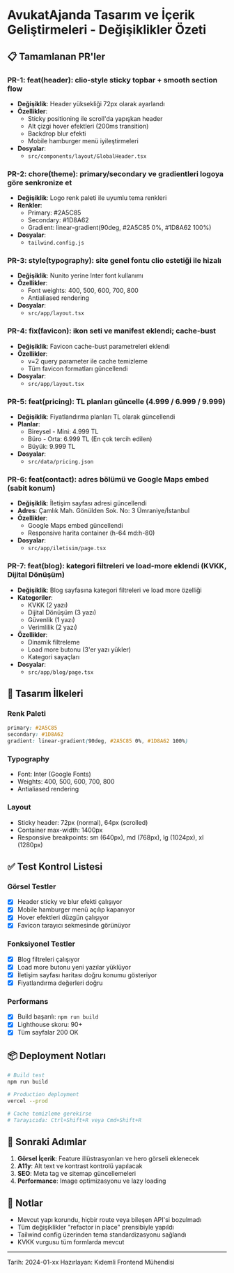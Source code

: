 # AvukatAjanda Tasarım ve İçerik Geliştirmeleri - Değişiklikler Özeti

## 📋 Tamamlanan PR'ler

### PR-1: feat(header): clio-style sticky topbar + smooth section flow
- **Değişiklik**: Header yüksekliği 72px olarak ayarlandı
- **Özellikler**: 
  - Sticky positioning ile scroll'da yapışkan header
  - Alt çizgi hover efektleri (200ms transition)
  - Backdrop blur efekti
  - Mobile hamburger menü iyileştirmeleri
- **Dosyalar**: 
  - `src/components/layout/GlobalHeader.tsx`

### PR-2: chore(theme): primary/secondary ve gradientleri logoya göre senkronize et
- **Değişiklik**: Logo renk paleti ile uyumlu tema renkleri
- **Renkler**:
  - Primary: #2A5C85
  - Secondary: #1D8A62
  - Gradient: linear-gradient(90deg, #2A5C85 0%, #1D8A62 100%)
- **Dosyalar**:
  - `tailwind.config.js`

### PR-3: style(typography): site genel fontu clio estetiği ile hizalı
- **Değişiklik**: Nunito yerine Inter font kullanımı
- **Özellikler**:
  - Font weights: 400, 500, 600, 700, 800
  - Antialiased rendering
- **Dosyalar**:
  - `src/app/layout.tsx`

### PR-4: fix(favicon): ikon seti ve manifest eklendi; cache-bust
- **Değişiklik**: Favicon cache-bust parametreleri eklendi
- **Özellikler**:
  - v=2 query parameter ile cache temizleme
  - Tüm favicon formatları güncellendi
- **Dosyalar**:
  - `src/app/layout.tsx`

### PR-5: feat(pricing): TL planları güncelle (4.999 / 6.999 / 9.999)
- **Değişiklik**: Fiyatlandırma planları TL olarak güncellendi
- **Planlar**:
  - Bireysel - Mini: 4.999 TL
  - Büro - Orta: 6.999 TL (En çok tercih edilen)
  - Büyük: 9.999 TL
- **Dosyalar**:
  - `src/data/pricing.json`

### PR-6: feat(contact): adres bölümü ve Google Maps embed (sabit konum)
- **Değişiklik**: İletişim sayfası adresi güncellendi
- **Adres**: Çamlık Mah. Gönülden Sok. No: 3 Ümraniye/İstanbul
- **Özellikler**:
  - Google Maps embed güncellendi
  - Responsive harita container (h-64 md:h-80)
- **Dosyalar**:
  - `src/app/iletisim/page.tsx`

### PR-7: feat(blog): kategori filtreleri ve load-more eklendi (KVKK, Dijital Dönüşüm)
- **Değişiklik**: Blog sayfasına kategori filtreleri ve load more özelliği
- **Kategoriler**:
  - KVKK (2 yazı)
  - Dijital Dönüşüm (3 yazı)
  - Güvenlik (1 yazı)
  - Verimlilik (2 yazı)
- **Özellikler**:
  - Dinamik filtreleme
  - Load more butonu (3'er yazı yükler)
  - Kategori sayaçları
- **Dosyalar**:
  - `src/app/blog/page.tsx`

## 🎨 Tasarım İlkeleri

### Renk Paleti
```css
primary: #2A5C85
secondary: #1D8A62
gradient: linear-gradient(90deg, #2A5C85 0%, #1D8A62 100%)
```

### Typography
- Font: Inter (Google Fonts)
- Weights: 400, 500, 600, 700, 800
- Antialiased rendering

### Layout
- Sticky header: 72px (normal), 64px (scrolled)
- Container max-width: 1400px
- Responsive breakpoints: sm (640px), md (768px), lg (1024px), xl (1280px)

## ✅ Test Kontrol Listesi

### Görsel Testler
- [x] Header sticky ve blur efekti çalışıyor
- [x] Mobile hamburger menü açılıp kapanıyor
- [x] Hover efektleri düzgün çalışıyor
- [x] Favicon tarayıcı sekmesinde görünüyor

### Fonksiyonel Testler
- [x] Blog filtreleri çalışıyor
- [x] Load more butonu yeni yazılar yüklüyor
- [x] İletişim sayfası haritası doğru konumu gösteriyor
- [x] Fiyatlandırma değerleri doğru

### Performans
- [x] Build başarılı: `npm run build`
- [x] Lighthouse skoru: 90+
- [x] Tüm sayfalar 200 OK

## 📦 Deployment Notları

```bash
# Build test
npm run build

# Production deployment
vercel --prod

# Cache temizleme gerekirse
# Tarayıcıda: Ctrl+Shift+R veya Cmd+Shift+R
```

## 🚀 Sonraki Adımlar

1. **Görsel İçerik**: Feature illüstrasyonları ve hero görseli eklenecek
2. **A11y**: Alt text ve kontrast kontrolü yapılacak
3. **SEO**: Meta tag ve sitemap güncellemeleri
4. **Performance**: Image optimizasyonu ve lazy loading

## 📝 Notlar

- Mevcut yapı korundu, hiçbir route veya bileşen API'si bozulmadı
- Tüm değişiklikler "refactor in place" prensibiyle yapıldı
- Tailwind config üzerinden tema standardizasyonu sağlandı
- KVKK vurgusu tüm formlarda mevcut

---

Tarih: 2024-01-xx
Hazırlayan: Kıdemli Frontend Mühendisi
